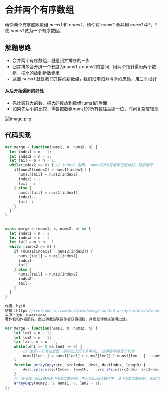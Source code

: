 # 合并两个有序数组

给你两个有序整数数组 *nums1* 和 *nums2*，请你将 *nums2* 合并到 *nums1* 中*，*使 *nums1* 成为一个有序数组。



## 解题思路

- 合并两个有序数组，就是归并排序的一步
- 归并排序会开辟一个长度为nums1 + nums2的空间，用两个指针遍历两个数组，把小的放到新数组里
- 这里 nums1 就是我们开辟的新数组，我们沿用归并排序的思路，用三个指针

#### 从后开始遍历的好处

- 先比较较大的数，把大的数放到数组nums1的后面
- 如果先从小的比较，需要把数组nums1的所有数往后挪一位，时间复杂度较高

![image.png](https://pic.leetcode-cn.com/59d9b594d7b346d12519355b3e9baa0b04a43e33fe5aa03bfcb2ab795c5e7199-image.png)



## 代码实现

``` js
var merge = function(nums1, m, nums2, n) {
  let index1 = m - 1;
  let index2 = n - 1;
  let tail = m + n - 1;
  while(index2 >= 0) { // index2 越界， nums2所有元素都已经排好，结束循环
    if(nums2[index2] > nums1[index1]) {
      nums1[tail] = nums2[index2];
      index2 --;
      tail --;
    } else {
      nums1[tail] = nums1[index1];
      index1--;
      tail--;
    }
  } 
}


const merge = (nums1, m, nums2, n) => {
  let index1 = m - 1
  let index2 = n - 1
  let tail = m + n - 1
  while (index2 >= 0) {
    if (nums1[index1] > nums2[index2]) { 
      nums1[tail] = nums1[index1]
      index1--
      tail--
    } else {
      nums1[tail] = nums2[index2]
      index2--
      tail--
    }
  }
}

作者：hyj8
链接：https://leetcode-cn.com/problems/merge-sorted-array/solution/shou-hui-tu-jie-gui-bing-pai-xu-zhong-de-bing-by-h/
来源：力扣（LeetCode）
著作权归作者所有。商业转载请联系作者获得授权，非商业转载请注明出处。
```



 

```js
var merge = function(nums1, m, nums2, n) {
    let len1 = m - 1;
    let len2 = n - 1;
    let len = m + n - 1;
    while(len1 >= 0 && len2 >= 0) {
        // 注意--符号在后面，表示先进行计算再减1，这种缩写缩短了代码
        nums1[len--] = nums1[len1] > nums2[len2] ? nums1[len1--] : nums2[len2--];
    }
    function arrayCopy(src, srcIndex, dest, destIndex, length) {
        dest.splice(destIndex, length, ...src.slice(srcIndex, srcIndex + length));
    }
    // 表示将nums2数组从下标0位置开始，拷贝到nums1数组中，从下标0位置开始，长度为len2+1
    arrayCopy(nums2, 0, nums1, 0, len2 + 1);
};

```


